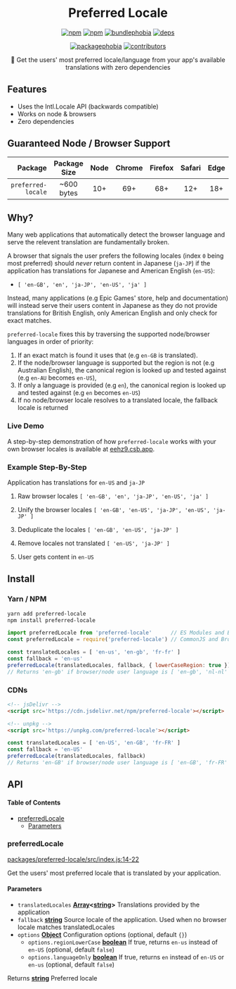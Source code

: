 <h1 align=center>Preferred Locale</h1>

<p align=center>
  <a href=https://www.npmjs.com/package/preferred-locale><img alt=npm src=https://flat.badgen.net/npm/v/preferred-locale></a>
  <a href=https://www.npmjs.com/package/preferred-locale><img alt=npm src=https://flat.badgen.net/npm/dt/preferred-locale></a>
  <a href="https://bundlephobia.com/result?p=preferred-locale"><img alt=bundlephobia src=https://flat.badgen.net/bundlephobia/minzip/preferred-locale></a>
  <a href="https://david-dm.org/wopian/preferred-locale?path=packages/preferred-locale"><img alt=deps src="https://flat.badgen.net/david/dep/wopian/preferred-locale/packages/preferred-locale"></a>
</p>

<p align=center>
  <a href="https://packagephobia.now.sh/result?p=preferred-locale"><img alt=packagephobia src=https://flat.badgen.net/packagephobia/install/preferred-locale></a>
  <a href=https://github.com/wopian/preferred-locale/graphs/contributors><img alt=contributors src=https://flat.badgen.net/github/contributors/wopian/preferred-locale></a>
</p>

<p align=center>🎌 Get the users' most preferred locale/language from your app's available translations with zero dependencies</p>

## Features

-   Uses the Intl.Locale API (backwards compatible)
-   Works on node & browsers
-   Zero dependencies

## Guaranteed Node / Browser Support

|            Package | Package<br>Size | Node | Chrome | Firefox | Safari | Edge |
| -----------------: | :-------------: | :--: | :----: | :-----: | :----: | :--: |
| `preferred-locale` |    ~600 bytes   |  10+ |   69+  |   68+   |   12+  |  18+ |

## Why?

Many web applications that automatically detect the browser language and serve the relevent translation are fundamentally broken.

A browser that signals the user prefers the following locales (index `0` being most preferred) should _never_ return content in Japanese (`ja-JP`) if the application has translations for Japanese and American English (`en-US`):

-   `[ 'en-GB', 'en', 'ja-JP', 'en-US', 'ja' ]`

Instead, many applications (e.g Epic Games' store, help and documentation) will instead serve their users content in Japanese as they do not provide translations for British English, only American English and only check for exact matches.

`preferred-locale` fixes this by traversing the supported node/browser languages in order of priority:

1.  If an exact match is found it uses that (e.g `en-GB` is translated).
2.  If the node/browser language is supported but the region is not (e.g Australian English), the canonical region is looked up and tested against (e.g `en-AU` becomes `en-US`),
3.  If only a language is provided (e.g `en`), the canonical region is looked up and tested against (e.g `en` becomes `en-US`)
4.  If no node/browser locale resolves to a translated locale, the fallback locale is returned

### Live Demo

A step-by-step demonstration of how `preferred-locale` works with your own browser locales is available at [eehz9.csb.app](https://eehz9.csb.app).

### Example Step-By-Step

Application has translations for `en-US` and `ja-JP`

1.  Raw browser locales `[ 'en-GB', 'en', 'ja-JP', 'en-US', 'ja' ]`

2.  Unify the browser locales `[ 'en-GB', 'en-US', 'ja-JP', 'en-US', 'ja-JP' ]`

3.  Deduplicate the locales `[ 'en-GB', 'en-US', 'ja-JP' ]`

4.  Remove locales not translated `[ 'en-US', 'ja-JP' ]`

5.  User gets content in `en-US`

## Install

### Yarn / NPM

```bash
yarn add preferred-locale
npm install preferred-locale
```

```js
import preferredLocale from 'preferred-locale'      // ES Modules and Babel
const preferredLocale = require('preferred-locale') // CommonJS and Browserify

const translatedLocales = [ 'en-us', 'en-gb', 'fr-fr' ]
const fallback = 'en-us'
preferredLocale(translatedLocales, fallback, { lowerCaseRegion: true })
// Returns 'en-gb' if browser/node user language is [ 'en-gb', 'nl-nl' ]
```

### CDNs

```html
<!-- jsDelivr -->
<script src='https://cdn.jsdelivr.net/npm/preferred-locale'></script>

<!-- unpkg -->
<script src='https://unpkg.com/preferred-locale'></script>
```

```js
const translatedLocales = [ 'en-US', 'en-GB', 'fr-FR' ]
const fallback = 'en-US'
preferredLocale(translatedLocales, fallback)
// Returns 'en-GB' if browser/node user language is [ 'en-GB', 'fr-FR' ]
```

## API

<!-- Generated by documentation.js. Update this documentation by updating the source code. -->

#### Table of Contents

-   [preferredLocale](#preferredlocale)
    -   [Parameters](#parameters)

### preferredLocale

[packages/preferred-locale/src/index.js:14-22](https://github.com/wopian/preferred-locale/blob/fa46526755ed4468a03ae6ab0bad019364f0ca77/packages/preferred-locale/src/index.js#L14-L22 "Source code on GitHub")

Get the users' most preferred locale that is translated by your application.

#### Parameters

-   `translatedLocales` **[Array](https://developer.mozilla.org/docs/Web/JavaScript/Reference/Global_Objects/Array)&lt;[string](https://developer.mozilla.org/docs/Web/JavaScript/Reference/Global_Objects/String)>** Translations provided by the application
-   `fallback` **[string](https://developer.mozilla.org/docs/Web/JavaScript/Reference/Global_Objects/String)** Source locale of the application. Used when no browser locale matches translatedLocales
-   `options` **[Object](https://developer.mozilla.org/docs/Web/JavaScript/Reference/Global_Objects/Object)** Configuration options (optional, default `{}`)
    -   `options.regionLowerCase` **[boolean](https://developer.mozilla.org/docs/Web/JavaScript/Reference/Global_Objects/Boolean)** If true, returns `en-us` instead of `en-US` (optional, default `false`)
    -   `options.languageOnly` **[boolean](https://developer.mozilla.org/docs/Web/JavaScript/Reference/Global_Objects/Boolean)** If true, returns `en` instead of `en-US` or `en-us` (optional, default `false`)

Returns **[string](https://developer.mozilla.org/docs/Web/JavaScript/Reference/Global_Objects/String)** Preferred locale
